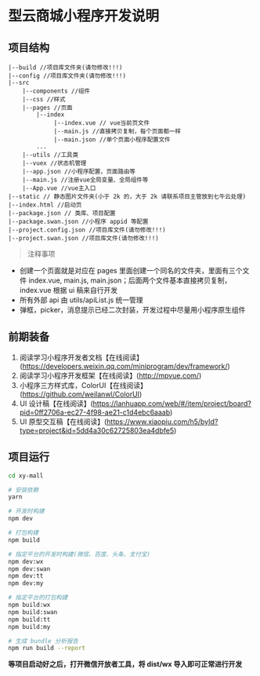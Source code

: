 # 型云商城小程序开发说明

## 项目结构

```
|--build //项目库文件夹(请勿修改!!!)
|--config //项目库文件夹(请勿修改!!!)
|--src
    |--components //组件
    |--css //样式
    |--pages //页面
        |--index
             |--index.vue // vue当前页文件
             |--main.js //直接拷贝复制，每个页面都一样
             |--main.json //单个页面小程序配置文件
        ...
    |--utils //工具类
    |--vuex //状态机管理
    |--app.json //小程序配置，页面路由等
    |--main.js //注册vue全局变量、全局组件等
    |--App.vue //vue主入口
|--static // 静态图片文件夹(小于 2k 的，大于 2k 请联系项目主管放到七牛云处理)
|--index.html //启动页
|--package.json // 类库、项目配置
|--package.swan.json //小程序 appid 等配置
|--project.config.json //项目库文件(请勿修改!!!)
|--project.swan.json //项目库文件(请勿修改!!!)
```

> 注释事项

* 创建一个页面就是对应在 pages 里面创建一个同名的文件夹，里面有三个文件 index.vue, main.js, main.json；后面两个文件基本直接拷贝复制，index.vue 根据 ui 稿来自行开发
* 所有外部 api 由 utils/apiList.js 统一管理
* 弹框，picker，消息提示已经二次封装，开发过程中尽量用小程序原生组件

## 前期装备

1.  阅读学习小程序开发者文档【在线阅读】(https://developers.weixin.qq.com/miniprogram/dev/framework/)
2.  阅读学习小程序开发框架【在线阅读】(http://mpvue.com/)
3.  小程序三方样式库，ColorUI【在线阅读】(https://github.com/weilanwl/ColorUI)
4.  UI 设计稿【在线阅读】(https://lanhuapp.com/web/#/item/project/board?pid=0ff2706a-ec27-4f98-ae21-c1d4ebc6aaab)
5.  UI 原型交互稿【在线阅读】(https://www.xiaopiu.com/h5/byId?type=project&id=5dd4a30c62725803ea4dbfe5)

## 项目运行

```bash
cd xy-mall

# 安装依赖
yarn

# 开发时构建
npm dev

# 打包构建
npm build

# 指定平台的开发时构建(微信、百度、头条、支付宝)
npm dev:wx
npm dev:swan
npm dev:tt
npm dev:my

# 指定平台的打包构建
npm build:wx
npm build:swan
npm build:tt
npm build:my

# 生成 bundle 分析报告
npm run build --report
```

**等项目启动好之后，打开微信开放者工具，将 dist/wx 导入即可正常进行开发**
